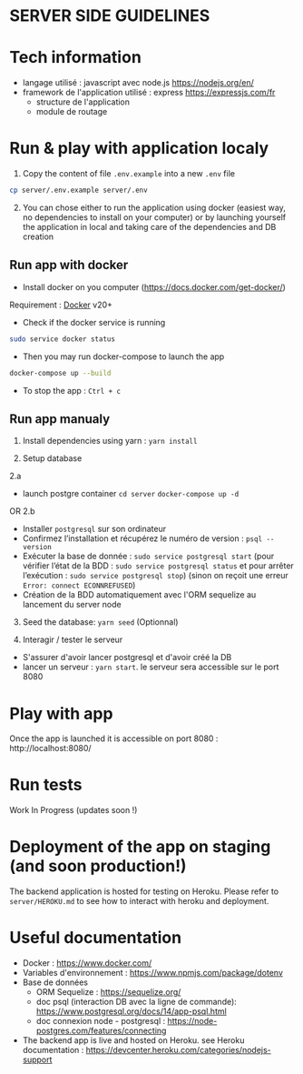 # SERVER SIDE GUIDELINES

# Tech information

- langage utilisé : javascript avec node.js https://nodejs.org/en/
- framework de l'application utilisé : express https://expressjs.com/fr
    - structure de l'application
    - module de routage


# Run & play with application localy

1) Copy the content of file `.env.example` into a new `.env` file

```sh
cp server/.env.example server/.env
```

2) You can chose either to run the application using docker (easiest way, no dependencies to install on your computer) or by launching yourself the application in local and taking care of the dependencies and DB creation

## Run app with docker

- Install docker on you computer (https://docs.docker.com/get-docker/)

Requirement : [Docker](https://www.docker.com/) v20+


- Check if the docker service is running

```sh
sudo service docker status
```

- Then you may run docker-compose to launch the app
```sh
docker-compose up --build
```

- To stop the app : `Ctrl + c`

## Run app manualy

1) Install dependencies using yarn : `yarn install`

2) Setup database

2.a
- launch postgre container
`cd server`
`docker-compose up -d`

OR 2.b
- Installer `postgresql` sur son ordinateur
- Confirmez l’installation et récupérez le numéro de version : `psql --version`
- Exécuter la base de donnée : `sudo service postgresql start` (pour vérifier l’état de la BDD : `sudo service postgresql status` et pour arrêter l’exécution : `sudo service postgresql stop`) (sinon on reçoit une erreur `Error: connect ECONNREFUSED`)
- Création de la BDD automatiquement avec l'ORM sequelize au lancement du server node

3) Seed the database: `yarn seed` (Optionnal)

4) Interagir / tester le serveur
- S'assurer d'avoir lancer postgresql et d'avoir créé la DB
- lancer un serveur : `yarn start`. le serveur sera accessible sur le port 8080

# Play with app

Once the app is launched it is accessible on port 8080 : http://localhost:8080/

# Run tests

Work In Progress (updates soon !)

# Deployment of the app on staging (and soon production!)
The backend application is hosted for testing on Heroku. Please refer to `server/HEROKU.md` to see how to interact with heroku and deployment.

# Useful documentation
- Docker : https://www.docker.com/
- Variables d'environnement : https://www.npmjs.com/package/dotenv
- Base de données
    - ORM Sequelize : https://sequelize.org/
    - doc psql (interaction DB avec la ligne de commande): https://www.postgresql.org/docs/14/app-psql.html
    - doc connexion node - postgresql : https://node-postgres.com/features/connecting
- The backend app is live and hosted on Heroku. see Heroku documentation : https://devcenter.heroku.com/categories/nodejs-support
